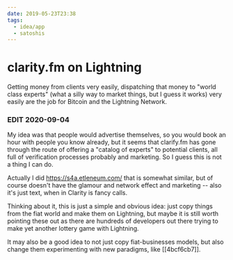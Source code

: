 ```yaml
---
date: 2019-05-23T23:38
tags:
  - idea/app
  - satoshis
---
```


# clarity.fm on Lightning

Getting money from clients very easily, dispatching that money to "world class experts" (what a silly way to market things, but I guess it works) very easily are the job for Bitcoin and the Lightning Network.

### EDIT 2020-09-04

My idea was that people would advertise themselves, so you would book an hour with people you know already, but it seems that clarify.fm has gone through the route of offering a "catalog of experts" to potential clients, all full of verification processes probably and marketing. So I guess this is not a thing I can do.

Actually I did https://s4a.etleneum.com/ that is somewhat similar, but of course doesn't have the glamour and network effect and marketing -- also it's just text, when in Clarity is fancy calls.

Thinking about it, this is just a simple and obvious idea: just copy things from the fiat world and make them on Lightning, but maybe it is still worth pointing these out as there are hundreds of developers out there trying to make yet another lottery game with Lightning.

It may also be a good idea to not just copy fiat-businesses models, but also change them experimenting with new paradigms, like [[4bcf6cb7]].
